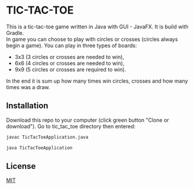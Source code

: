 # TIC-TAC-TOE

This is a tic-tac-toe game written in Java with GUI - JavaFX. It is build with Gradle.  
In game you can choose to play with circles or crosses (circles always begin a game).
You can play in three types of boards: 
- 3x3 (3 circles or crosses are needed to win),
- 6x6 (4 circles or crosses are needed to win),
- 9x9 (5 circles or crosses are required to win).  

In the end it is sum up how many times win circles, crosses and how many times was a draw.

## Installation

Download this repo to your computer (click green button "Clone or download"). Go to tic_tac_toe directory then entered:


```bash
javac TicTacToeApplication.java
```

```bash
java TicTacToeApplication
```

 
## License
[MIT](https://choosealicense.com/licenses/mit/)